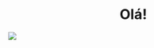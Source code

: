

<h1 align="center">Olá!</h1>
<p float="left">
  <img src="https://media.discordapp.net/attachments/816888490955636747/864919456953401354/31_Sem_Titulo_20210714034422.png?width=497&height=472" />

</p>


